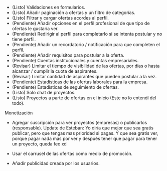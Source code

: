 - (Listo) Validaciones en formularios.
- (Listo) Añadir paginación a ofertas y un filtro de categorías.
- (Listo) Filtrar y cargar ofertas acordes al perfil.
- (Pendiente) Añadir opciones en el perfil profesional de que tipo de ofertas le gustaría ver.
- (Pendiente) Redirigir al perfil para completarlo si se intenta postular y no tiene perfil.
- (Pendiente) Añadir un recordatorio / notificación para que completen el perfil.
- (Pendiente) Añadir requisitos para postular a la oferta.
- (Pendiente) Cuentas institucionales y cuentas empresariales.
- (Revisar) Limitar el tiempo de visibilidad de las ofertas, por dias o hasta alcanzar / cumplir la cuota de aspirantes.
- (Revisar) Limitar cantidad de aspirantes que pueden postular a la vez.
- (Pendiente) Estadísticas de las ofertas laborales para la empresa.
- (Pendiente) Estadísticas de seguimiento de ofertas.
- (Listo) Solo chat de proyectos.
- (Listo) Proyectos a parte de ofertas en el inicio (Este no lo entendí del todo).

Monetización

- Agregar suscripción para ver proyectos (empresas) o publicarlos (responsable). Update de Esteban: Yo diría que mejor que sea gratis publicar, pero que tengas mas prioridad si pagas. Y que sea gratis ver, porque pagar nada más por ver y después tener que pagar para tener un proyecto, queda feo xd

- Usar el carrusel de las ofertas como medio de promoción.
- Añadir publicidad creada por los usuarios.